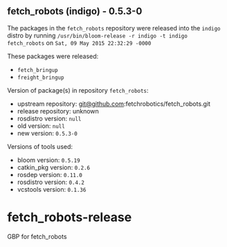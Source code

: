 ## fetch_robots (indigo) - 0.5.3-0

The packages in the `fetch_robots` repository were released into the `indigo` distro by running `/usr/bin/bloom-release -r indigo -t indigo fetch_robots` on `Sat, 09 May 2015 22:32:29 -0000`

These packages were released:
- `fetch_bringup`
- `freight_bringup`

Version of package(s) in repository `fetch_robots`:
- upstream repository: git@github.com:fetchrobotics/fetch_robots.git
- release repository: unknown
- rosdistro version: `null`
- old version: `null`
- new version: `0.5.3-0`

Versions of tools used:
- bloom version: `0.5.19`
- catkin_pkg version: `0.2.6`
- rosdep version: `0.11.0`
- rosdistro version: `0.4.2`
- vcstools version: `0.1.36`


# fetch_robots-release
GBP for fetch_robots
